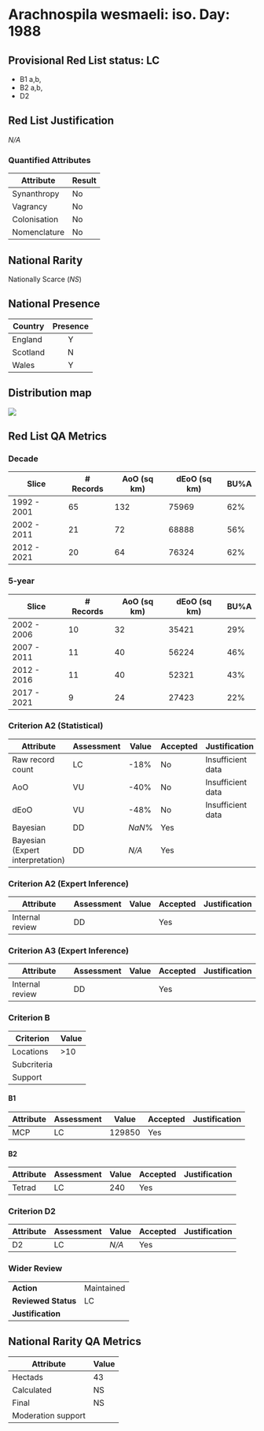 # Arachnospila wesmaeli: iso. Day: 1988

## Provisional Red List status: LC
- B1 a,b, 
- B2 a,b, 
- D2

## Red List Justification
*N/A*
### Quantified Attributes
|Attribute|Result|
|---|---|
|Synanthropy|No|
|Vagrancy|No|
|Colonisation|No|
|Nomenclature|No|


## National Rarity
Nationally Scarce (*NS*)

## National Presence
|Country|Presence
|---|:-:|
|England|Y|
|Scotland|N|
|Wales|Y|


## Distribution map
![](../map/669.svg)

## Red List QA Metrics
### Decade
| Slice | # Records | AoO (sq km) | dEoO (sq km) |BU%A |
|---|---|---|---|---|
|1992 - 2001|65|132|75969|62%|
|2002 - 2011|21|72|68888|56%|
|2012 - 2021|20|64|76324|62%|
### 5-year
| Slice | # Records | AoO (sq km) | dEoO (sq km) |BU%A |
|---|---|---|---|---|
|2002 - 2006|10|32|35421|29%|
|2007 - 2011|11|40|56224|46%|
|2012 - 2016|11|40|52321|43%|
|2017 - 2021|9|24|27423|22%|
### Criterion A2 (Statistical)
|Attribute|Assessment|Value|Accepted|Justification
|---|---|---|---|---|
|Raw record count|LC|-18%|No|Insufficient data|
|AoO|VU|-40%|No|Insufficient data|
|dEoO|VU|-48%|No|Insufficient data|
|Bayesian|DD|*NaN*%|Yes||
|Bayesian (Expert interpretation)|DD|*N/A*|Yes||
### Criterion A2 (Expert Inference)
|Attribute|Assessment|Value|Accepted|Justification
|---|---|---|---|---|
|Internal review|DD||Yes||
### Criterion A3 (Expert Inference)
|Attribute|Assessment|Value|Accepted|Justification
|---|---|---|---|---|
|Internal review|DD||Yes||
### Criterion B
|Criterion| Value|
|---|---|
|Locations|>10|
|Subcriteria||
|Support||
#### B1
|Attribute|Assessment|Value|Accepted|Justification
|---|---|---|---|---|
|MCP|LC|129850|Yes||
#### B2
|Attribute|Assessment|Value|Accepted|Justification
|---|---|---|---|---|
|Tetrad|LC|240|Yes||
### Criterion D2
|Attribute|Assessment|Value|Accepted|Justification
|---|---|---|---|---|
|D2|LC|*N/A*|Yes||
### Wider Review
|  |  |
|---|---|
|**Action**|Maintained|
|**Reviewed Status**|LC|
|**Justification**||


## National Rarity QA Metrics
|Attribute|Value|
|---|---|
|Hectads|43|
|Calculated|NS|
|Final|NS|
|Moderation support||



